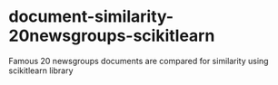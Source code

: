 # document-similarity-20newsgroups-scikitlearn
Famous 20 newsgroups  documents are compared for similarity using scikitlearn library
